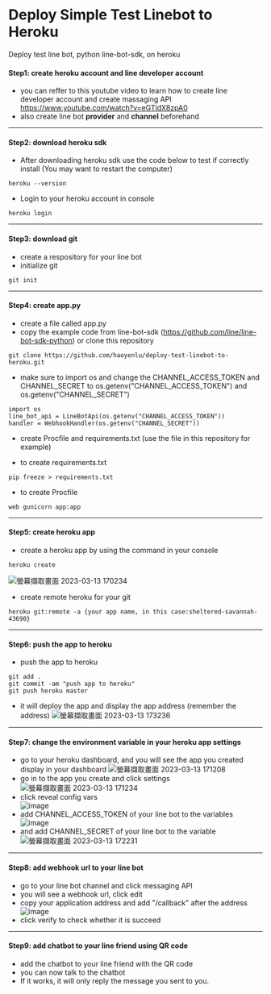 # Deploy Simple Test Linebot to Heroku
Deploy test line bot, python line-bot-sdk, on heroku
#### Step1: create heroku account and line developer account
- you can reffer to this youtube video to learn how to create line developer account and create massaging API
https://www.youtube.com/watch?v=eGTldX8zpA0
- also create line bot **provider** and **channel** beforehand
---
#### Step2: download heroku sdk
- After downloading heroku sdk use the code below to test if correctly install (You may want to restart the computer)
```
heroku --version
```
- Login to your heroku account in console
```
heroku login
```
---
#### Step3: download git
- create a respository for your line bot
- initialize git 
```
git init
```
---
#### Step4: create app.py
- create a file called app.py
- copy the example code from line-bot-sdk (https://github.com/line/line-bot-sdk-python) or clone this repository
```
git clone https://github.com/haoyenlu/deploy-test-linebot-to-heroku.git
```
- make sure to import os and change the CHANNEL_ACCESS_TOKEN and CHANNEL_SECRET to os.getenv("CHANNEL_ACCESS_TOKEN") and os.getenv("CHANNEL_SECRET")
```
import os
line_bot_api = LineBotApi(os.getenv("CHANNEL_ACCESS_TOKEN"))
handler = WebhookHandler(os.getenv("CHANNEL_SECRET"))
```
- create Procfile and requirements.txt (use the file in this repository for example)
* to create requirements.txt
```
pip freeze > requirements.txt
```
* to create Procfile
```
web gunicorn app:app
```
---
#### Step5: create heroku app
- create a heroku app by using the command in your console
```
heroku create
```
![螢幕擷取畫面 2023-03-13 170234](https://user-images.githubusercontent.com/74141558/224831612-c1c8cbbd-ecc1-4ab1-ae29-6759b8d35f34.png)
- create remote heroku for your git
```
heroku git:remote -a {your app name, in this case:sheltered-savannah-43690}
```
---
#### Step6: push the app to heroku
- push the app to heroku
```
git add .
git commit -am "push app to heroku"
git push heroku master
```
- it will deploy the app and display the app address (remember the address)
![螢幕擷取畫面 2023-03-13 173236](https://user-images.githubusercontent.com/74141558/224837283-bfa21c61-f95e-4c57-941d-ec38b053a50e.png)
---
#### Step7: change the environment variable in your heroku app settings
- go to your heroku dashboard, and you will see the app you created display in your dashboard
![螢幕擷取畫面 2023-03-13 171208](https://user-images.githubusercontent.com/74141558/224833401-04a94a42-2f11-4a46-b8fd-a9ecb2420228.png)
- go in to the app you create and click settings
![螢幕擷取畫面 2023-03-13 171234](https://user-images.githubusercontent.com/74141558/224833638-65d643b1-175b-45d5-aad1-eb925ad67faa.png)
- click reveal config vars <br>
![image](https://user-images.githubusercontent.com/74141558/224833735-8a8eb940-5c47-4ba6-8d70-48ca7acf84cf.png)
- add CHANNEL_ACCESS_TOKEN of your line bot to the variables <br>
![image](https://user-images.githubusercontent.com/74141558/224834133-5a180b4a-50ff-40df-a086-8199b56af439.png)
- and add CHANNEL_SECRET of your line bot to the variable <br>
![螢幕擷取畫面 2023-03-13 172231](https://user-images.githubusercontent.com/74141558/224835526-4fea07ce-488f-4049-ad4a-b92d53173dd8.png)
---
#### Step8: add webhook url to your line bot 
- go to your line bot channel and click messaging API
- you will see a webhook url, click edit
- copy your application address and add "/callback" after the address
![image](https://user-images.githubusercontent.com/74141558/224835889-a17b0bc9-c5d4-4624-ad66-721f1b3a6ee6.png)
- click verify to check whether it is succeed
---
#### Step9: add chatbot to your line friend using QR code
- add the chatbot to your line friend with the QR code
- you can now talk to the chatbot
- If it works, it will only reply the message you sent to you.







